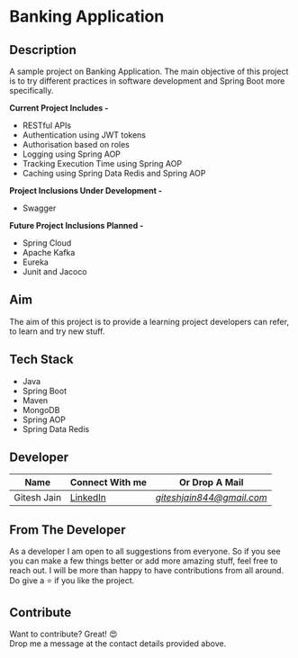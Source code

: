 # Banking Application

## Description
A sample project on Banking Application. The main objective of this project is to try different practices in software development and Spring Boot more specifically.

**Current Project Includes -**
 -  RESTful APIs
 -  Authentication using JWT tokens
 -  Authorisation based on roles
 -  Logging using Spring AOP
 -  Tracking Execution Time using Spring AOP
 -  Caching using Spring Data Redis and Spring AOP

**Project Inclusions Under Development -**
 - Swagger

**Future Project Inclusions Planned -**
 - Spring Cloud
 - Apache Kafka
 - Eureka
 - Junit and Jacoco

## Aim
The aim of this project is to provide a learning project developers can refer, to learn and try new stuff. 

## Tech Stack
 - Java
 - Spring Boot
 - Maven
 - MongoDB
 - Spring AOP
 - Spring Data Redis

## Developer

| Name | Connect With me | Or Drop A Mail |
| ------ | ------ |------ |
| Gitesh Jain | [LinkedIn](https://www.linkedin.com/in/gitesh1996/) | *giteshjain844@gmail.com* |

## From The Developer
As a developer I am open to all suggestions from everyone. So if you see you can make a few things better or add more amazing stuff, feel free to reach out. I will be more than happy to have contributions from all around.<br/>
Do give a :star: if you like the project.

## Contribute

Want to contribute? Great! 😍<br/>
Drop me a message at the contact details provided above.
